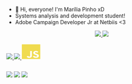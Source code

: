 - 👋 Hi, everyone! I'm Marília Pinho xD
- Systems analysis and development student!
- Adobe Campaign Developer Jr at Netbiis <3

<div align="center">
  <a href="https://github.com/lilapinho">
  <img height="180em" src="https://github-readme-stats.vercel.app/api?username=lilapinho&show_icons=true&theme=radical&include_all_commits=true&count_private=true"/>
  <img height="180em" src="https://github-readme-stats.vercel.app/api/top-langs/?username=lilapinho&layout=compact&langs_count=7&theme=radical"/>
</div>

  <div style="display: inline_block"><br>
  <img height="50em" src="https://cdn.jsdelivr.net/gh/devicons/devicon/icons/html5/html5-plain-wordmark.svg" />
  <img height="50em" src="https://cdn.jsdelivr.net/gh/devicons/devicon/icons/css3/css3-plain-wordmark.svg" />
   <img height="40" width="50" src="https://raw.githubusercontent.com/devicons/devicon/master/icons/javascript/javascript-plain.svg">
<!--  <img height="50em" src="https://cdn.jsdelivr.net/gh/devicons/devicon/icons/java/java-plain-wordmark.svg" />  -->
 
</div>
  
  ##
  
  </div>
 <a href= "https://www.linkedin.com/in/lilapinho/" target="_blank"><img src="https://img.shields.io/badge/LinkedIn-0077B5?style=for-the-badge&logo=linkedin&logoColor=white"target="_blank"></a>
 <a href= "mailto:pinholila@gmail.com" target="_blank"><img src="https://img.shields.io/badge/Gmail-D14836?style=for-the-badge&logo=gmail&logoColor=white"target="_blank"></a>
 <a href= "https://www.instagram.com/lilapinho/" target="_blank"><img src="https://img.shields.io/badge/Instagram-E4405F?style=for-the-badge&logo=instagram&logoColor=white"target="_blank"></a>


</div>
